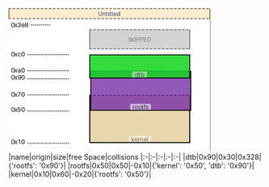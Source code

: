 ![memory map diagram](tests.test_docs_collisions_cropped.png)
|name|origin|size|free Space|collisions
|:-|:-|:-|:-|:-|
|<span style='color:(19, 213, 32, 232)'>dtb</span>|0x90|0x30|0x328|{'rootfs': '0x90'}|
|<span style='color:(121, 49, 169, 162)'>rootfs</span>|0x50|0x50|-0x10|{'kernel': '0x50', 'dtb': '0x90'}|
|<span style='color:(231, 213, 168, 251)'>kernel</span>|0x10|0x60|-0x20|{'rootfs': '0x50'}|
